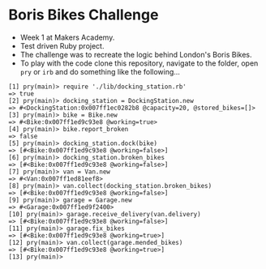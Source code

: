 # Boris Bikes Challenge

* Week 1 at Makers Academy.
* Test driven Ruby project.
* The challenge was to recreate the logic behind London's Boris Bikes.
* To play with the code clone this repository, navigate to the folder, open `pry` or `irb` and do something like the following...

```  
[1] pry(main)> require './lib/docking_station.rb'  
=> true  
[2] pry(main)> docking_station = DockingStation.new  
=> #<DockingStation:0x007ff1ec0282b8 @capacity=20, @stored_bikes=[]>  
[3] pry(main)> bike = Bike.new  
=> #<Bike:0x007ff1ed9c93e8 @working=true>  
[4] pry(main)> bike.report_broken  
=> false  
[5] pry(main)> docking_station.dock(bike)  
=> [#<Bike:0x007ff1ed9c93e8 @working=false>]  
[6] pry(main)> docking_station.broken_bikes  
=> [#<Bike:0x007ff1ed9c93e8 @working=false>]  
[7] pry(main)> van = Van.new  
=> #<Van:0x007ff1ed81eef8>  
[8] pry(main)> van.collect(docking_station.broken_bikes)  
=> [#<Bike:0x007ff1ed9c93e8 @working=false>]  
[9] pry(main)> garage = Garage.new  
=> #<Garage:0x007ff1ed9f2400>  
[10] pry(main)> garage.receive_delivery(van.delivery)  
=> [#<Bike:0x007ff1ed9c93e8 @working=false>]  
[11] pry(main)> garage.fix_bikes  
=> [#<Bike:0x007ff1ed9c93e8 @working=true>]  
[12] pry(main)> van.collect(garage.mended_bikes)  
=> [#<Bike:0x007ff1ed9c93e8 @working=true>]  
[13] pry(main)>
```
